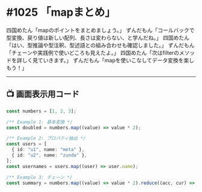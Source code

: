 # #1025 「mapまとめ」

四国めたん「mapのポイントをまとめましょう。」
ずんだもん「コールバックで型変換、戻り値は新しい配列、長さは変わらない、と学んだね。」
四国めたん「はい、型推論や型注釈、型述語との組み合わせも確認しました。」
ずんだもん「チェーンや実践例で使いどころも見えたよ。」
四国めたん「次はfilterのメソッドを詳しく見ていきます。」
ずんだもん「mapを使いこなしてデータ変換を楽しもう！」

---

## 📺 画面表示用コード

```typescript
const numbers = [1, 2, 3];

/** Example 1: 基本変換 */
const doubled = numbers.map((value) => value * 2);

/** Example 2: プロパティ抽出 */
const users = [
  { id: "u1", name: "meta" },
  { id: "u2", name: "zunda" },
];
const usernames = users.map((user) => user.name);

/** Example 3: チェーン */
const summary = numbers.map((value) => value * 2).reduce((acc, cur) => acc + cur, 0);
```
